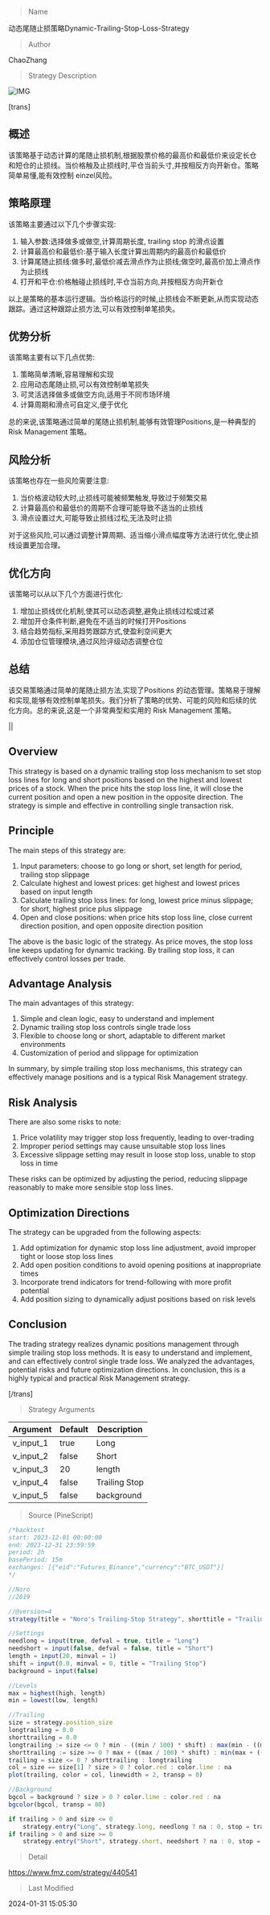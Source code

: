 
> Name

动态尾随止损策略Dynamic-Trailing-Stop-Loss-Strategy

> Author

ChaoZhang

> Strategy Description

![IMG](https://www.fmz.com/upload/asset/9364f1a8b08ff22007.png)

[trans]
## 概述

该策略基于动态计算的尾随止损机制,根据股票价格的最高价和最低价来设定长仓和短仓的止损线。当价格触及止损线时,平仓当前头寸,并按相反方向开新仓。策略简单易懂,能有效控制 einzel风险。

## 策略原理  

该策略主要通过以下几个步骤实现:

1. 输入参数:选择做多或做空,计算周期长度, trailing stop 的滑点设置
2. 计算最高价和最低价:基于输入长度计算出周期内的最高价和最低价
3. 计算尾随止损线:做多时,最低价减去滑点作为止损线;做空时,最高价加上滑点作为止损线
4. 打开和平仓:价格触碰止损线时,平仓当前方向,并按相反方向开新仓

以上是策略的基本运行逻辑。当价格运行的时候,止损线会不断更新,从而实现动态跟踪。通过这种跟踪止损方法,可以有效控制单笔损失。

## 优势分析

该策略主要有以下几点优势:

1. 策略简单清晰,容易理解和实现
2. 应用动态尾随止损,可以有效控制单笔损失
3. 可灵活选择做多或做空方向,适用于不同市场环境
4. 计算周期和滑点可自定义,便于优化

总的来说,该策略通过简单的尾随止损机制,能够有效管理Positions,是一种典型的 Risk Management 策略。

## 风险分析 

该策略也存在一些风险需要注意:  

1. 当价格波动较大时,止损线可能被频繁触发,导致过于频繁交易
2. 计算最高价和最低价的周期不合理可能导致不适当的止损线
3. 滑点设置过大,可能导致止损线过松,无法及时止损

对于这些风险,可以通过调整计算周期、适当缩小滑点幅度等方法进行优化,使止损线设置更加合理。

## 优化方向

该策略可以从以下几个方面进行优化:

1. 增加止损线优化机制,使其可以动态调整,避免止损线过松或过紧
2. 增加开仓条件判断,避免在不适当的时候打开Positions
3. 结合趋势指标,采用趋势跟踪方式,使盈利空间更大
4. 添加仓位管理模块,通过风险评级动态调整仓位

## 总结

该交易策略通过简单的尾随止损方法,实现了Positions 的动态管理。策略易于理解和实现,能够有效控制单笔损失。我们分析了策略的优势、可能的风险和后续的优化方向。总的来说,这是一个非常典型和实用的 Risk Management 策略。

||

## Overview

This strategy is based on a dynamic trailing stop loss mechanism to set stop loss lines for long and short positions based on the highest and lowest prices of a stock. When the price hits the stop loss line, it will close the current position and open a new position in the opposite direction. The strategy is simple and effective in controlling single transaction risk.

## Principle  

The main steps of this strategy are:

1. Input parameters: choose to go long or short, set length for period, trailing stop slippage
2. Calculate highest and lowest prices: get highest and lowest prices based on input length 
3. Calculate trailing stop loss lines: for long, lowest price minus slippage; for short, highest price plus slippage
4. Open and close positions: when price hits stop loss line, close current direction position, and open opposite direction position

The above is the basic logic of the strategy. As price moves, the stop loss line keeps updating for dynamic tracking. By trailing stop loss, it can effectively control losses per trade.

## Advantage Analysis   

The main advantages of this strategy:

1. Simple and clean logic, easy to understand and implement
2. Dynamic trailing stop loss controls single trade loss 
3. Flexible to choose long or short, adaptable to different market environments
4. Customization of period and slippage for optimization

In summary, by simple trailing stop loss mechanisms, this strategy can effectively manage positions and is a typical Risk Management strategy.

## Risk Analysis

There are also some risks to note:

1. Price volatility may trigger stop loss frequently, leading to over-trading
2. Improper period settings may cause unsuitable stop loss lines
3. Excessive slippage setting may result in loose stop loss, unable to stop loss in time

These risks can be optimized by adjusting the period, reducing slippage reasonably to make more sensible stop loss lines. 

## Optimization Directions 

The strategy can be upgraded from the following aspects:

1. Add optimization for dynamic stop loss line adjustment, avoid improper tight or loose stop loss lines
2. Add open position conditions to avoid opening positions at inappropriate times  
3. Incorporate trend indicators for trend-following with more profit potential  
4. Add position sizing to dynamically adjust positions based on risk levels

## Conclusion

The trading strategy realizes dynamic positions management through simple trailing stop loss methods. It is easy to understand and implement, and can effectively control single trade loss. We analyzed the advantages, potential risks and future optimization directions. In conclusion, this is a highly typical and practical Risk Management strategy.

[/trans]

> Strategy Arguments



|Argument|Default|Description|
|----|----|----|
|v_input_1|true|Long|
|v_input_2|false|Short|
|v_input_3|20|length|
|v_input_4|false|Trailing Stop|
|v_input_5|false|background|


> Source (PineScript)

``` javascript
/*backtest
start: 2023-12-01 00:00:00
end: 2023-12-31 23:59:59
period: 2h
basePeriod: 15m
exchanges: [{"eid":"Futures_Binance","currency":"BTC_USDT"}]
*/

//Noro
//2019

//@version=4
strategy(title = "Noro's Trailing-Stop Strategy", shorttitle = "Trailing", overlay = true, default_qty_type = strategy.percent_of_equity, default_qty_value = 100, pyramiding = 0)

//Settings
needlong = input(true, defval = true, title = "Long")
needshort = input(false, defval = false, title = "Short")
length = input(20, minval = 1)
shift = input(0.0, minval = 0, title = "Trailing Stop")
background = input(false)

//Levels
max = highest(high, length)
min = lowest(low, length)

//Trailing
size = strategy.position_size
longtrailing = 0.0
shorttrailing = 0.0
longtrailing := size <= 0 ? min - ((min / 100) * shift) : max(min - ((min / 100) * shift), longtrailing[1])
shorttrailing := size >= 0 ? max + ((max / 100) * shift) : min(max + ((max / 100) * shift), shorttrailing[1])
trailing = size <= 0 ? shorttrailing : longtrailing
col = size == size[1] ? size > 0 ? color.red : color.lime : na
plot(trailing, color = col, linewidth = 2, transp = 0)

//Background
bgcol = background ? size > 0 ? color.lime : color.red : na
bgcolor(bgcol, transp = 80)

if trailing > 0 and size <= 0
    strategy.entry("Long", strategy.long, needlong ? na : 0, stop = trailing)
if trailing > 0 and size >= 0
    strategy.entry("Short", strategy.short, needshort ? na : 0, stop = trailing)
```

> Detail

https://www.fmz.com/strategy/440541

> Last Modified

2024-01-31 15:05:30
